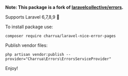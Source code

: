 **Note: This package is a fork of [laravelcollective/errors](https://github.com/LaravelCollective/errors).**

Supports Laravel 6,7,8,9 🚀

To install package use:
```
composer require charrua/laravel-nice-error-pages
```

Publish vendor files:
```
php artisan vendor:publish --provider="Charrua\Errors\ErrorsServiceProvider"
```

Enjoy!